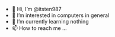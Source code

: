 - 👋 Hi, I’m @itsten987
- 👀 I’m interested in computers in general
- 🌱 I’m currently learning nothing
- 📫 How to reach me ...

<!---
itsten987/itsten987 is a ✨ special ✨ repository because its `README.md` (this file) appears on your GitHub profile.
You can click the Preview link to take a look at your changes.
--->
